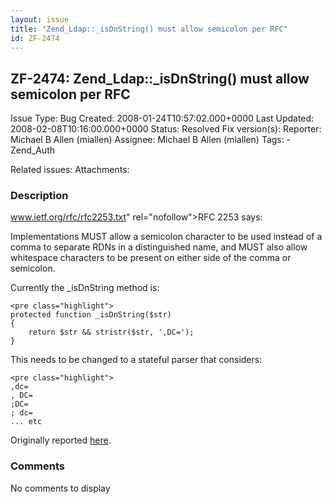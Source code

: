 ```yaml
---
layout: issue
title: "Zend_Ldap::_isDnString() must allow semicolon per RFC"
id: ZF-2474
---
```


ZF-2474: Zend\_Ldap::\_isDnString() must allow semicolon per RFC
----------------------------------------------------------------

 Issue Type: Bug Created: 2008-01-24T10:57:02.000+0000 Last Updated: 2008-02-08T10:16:00.000+0000 Status: Resolved Fix version(s): 
 Reporter:  Michael B Allen (miallen)  Assignee:  Michael B Allen (miallen)  Tags: - Zend\_Auth
 
 Related issues: 
 Attachments: 
### Description

<a href="">www.ietf.org/rfc/rfc2253.txt</a>" rel="nofollow">RFC 2253 says:

Implementations MUST allow a semicolon character to be used instead of a comma to separate RDNs in a distinguished name, and MUST also allow whitespace characters to be present on either side of the comma or semicolon.

Currently the \_isDnString method is:

 
    <pre class="highlight">
    protected function _isDnString($str)
    {
        return $str && stristr($str, ',DC=');
    }


This needs to be changed to a stateful parser that considers:

 
    <pre class="highlight">
    ,dc=
    , DC=
    ;DC=
    ; dc=
    ... etc


Originally reported [here](http://framework.zend.com/wiki/display/ZFUSER/Zend_Auth_Adapter_Ldap+Operator%27s+Guide?focusedCommentId=42013#comment-42013).

 

 

### Comments

No comments to display